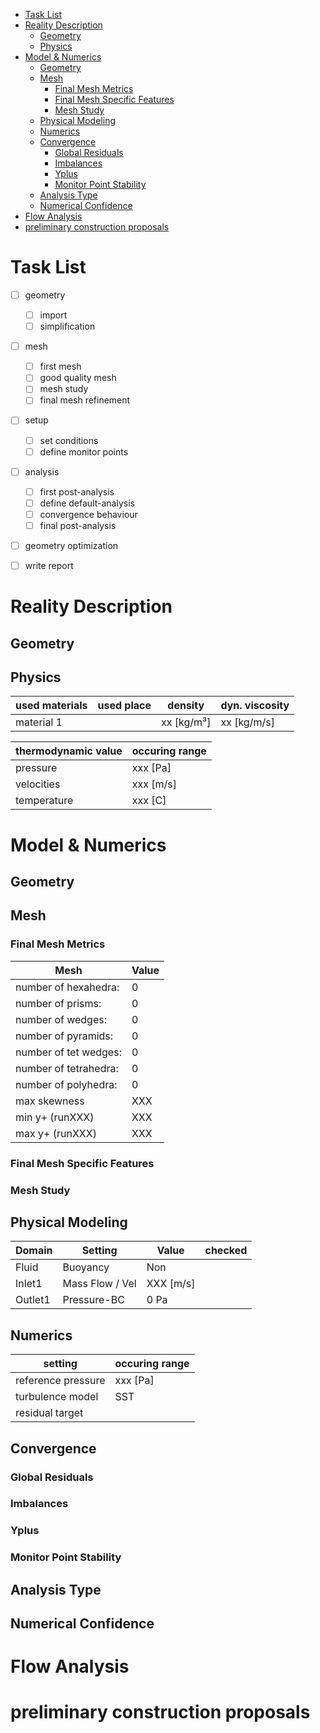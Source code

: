 
<!-- one simulation-study report with the cfd related content -->

- [Task List](#task-list)
- [Reality Description](#reality-description)
  - [Geometry](#geometry)
  - [Physics](#physics)
- [Model & Numerics](#model--numerics)
  - [Geometry](#geometry-1)
  - [Mesh](#mesh)
    - [Final Mesh Metrics](#final-mesh-metrics)
    - [Final Mesh Specific Features](#final-mesh-specific-features)
    - [Mesh Study](#mesh-study)
  - [Physical Modeling](#physical-modeling)
  - [Numerics](#numerics)
  - [Convergence](#convergence)
    - [Global Residuals](#global-residuals)
    - [Imbalances](#imbalances)
    - [Yplus](#yplus)
    - [Monitor Point Stability](#monitor-point-stability)
  - [Analysis Type](#analysis-type)
  - [Numerical Confidence](#numerical-confidence)
- [Flow Analysis](#flow-analysis)
- [preliminary construction proposals](#preliminary-construction-proposals)

Task List
===================================================================================================

- [ ] geometry 
    - [ ] import
    - [ ] simplification
- [ ] mesh
    - [ ] first mesh
    - [ ] good quality mesh
    - [ ] mesh study
    - [ ] final mesh refinement
- [ ] setup
    - [ ] set conditions
    - [ ] define monitor points
- [ ] analysis
    - [ ] first post-analysis
    - [ ] define default-analysis
    - [ ] convergence behaviour
    - [ ] final post-analysis
- [ ] geometry optimization
- [ ] write report


Reality Description
===================================================================================================

Geometry
-----------------------------------------------------------------------------------------
<!-- description of the geometry features and their size -->

Physics
-----------------------------------------------------------------------------------------
<!-- which physical effects occur -->

| used materials    | used place    | density   | dyn. viscosity|
| ----------------- | ------------- | --------- | ------------- |
| material 1        |               | xx [kg/m³]| xx [kg/m/s]   |


| thermodynamic value   | occuring range    |
| --------------------- | ----------------- |
| pressure              | xxx [Pa] 
| velocities            | xxx [m/s]
| temperature           | xxx [C]



Model & Numerics
===================================================================================================

Geometry
-----------------------------------------------------------------------------------------
<!-- simplifications of the 3D modell -->


Mesh
-----------------------------------------------------------------------------------------

### Final Mesh Metrics

| Mesh                      | Value     |
| ---------------------     | --------- |
| number of hexahedra:      | 0 
| number of prisms:         | 0 
| number of wedges:         | 0 
| number of pyramids:       | 0 
| number of tet wedges:     | 0 
| number of tetrahedra:     | 0 
| number of polyhedra:      | 0 
| max skewness              | XXX
| min y+ (runXXX)           | XXX 
| max y+ (runXXX)           | XXX 


### Final Mesh Specific Features
<!-- show pictures of meshing from important geometry features -->


### Mesh Study
<!-- create mesh study and define error -->


Physical Modeling
-----------------------------------------------------------------------------------------
<!-- which special physical models are applied -->
<!-- e.g. bouyancy, energy transport, material models, ... -->

| Domain    | Setting               | Value             | checked       |
| --------- | --------------------- | ----------------- | ------------- |
| Fluid     | Buoyancy              | Non               |               |
| Inlet1    | Mass Flow / Vel       | XXX [m/s]         |               |
| Outlet1   | Pressure-BC           | 0 Pa              |               |


Numerics 
-----------------------------------------------------------------------------------------

| setting               | occuring range    |
| --------------------- | ----------------- |
| reference pressure    | xxx [Pa]
| turbulence model      | SST
| residual target       | 


Convergence
-----------------------------------------------------------------------------------------
### Global Residuals 

### Imbalances

### Yplus

### Monitor Point Stability


Analysis Type
-----------------------------------------------------------------------------------------
<!-- is this a transient simulation or indicate the residuals a transient behaviour -->


Numerical Confidence
-----------------------------------------------------------------------------------------
<!-- how exact do you expect the calculation results -->



Flow Analysis 
===================================================================================================
<!-- show expected behaviour to increase the confidence in the simulation -->
<!-- show special and interesting flow features to get more insights -->

<!-- ![](cfd-reports/XXX_001_Rep/Figure001.png)  -->


preliminary construction proposals
===================================================================================================
